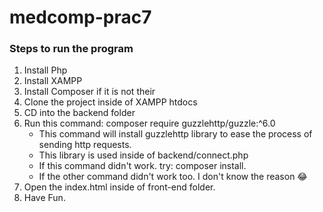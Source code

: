 # medcomp-prac7

### Steps to run the program

1. Install Php
2. Install XAMPP
3. Install Composer if it is not their
4. Clone the project inside of XAMPP htdocs
5. CD into the backend folder
6. Run this command: composer require guzzlehttp/guzzle:^6.0
   - This command will install guzzlehttp library to ease the process of sending http requests.
   - This library is used inside of backend/connect.php
   - If this command didn't work. try: composer install.
   - If the other command didn't work too. I don't know the reason 😂
7. Open the index.html inside of front-end folder.
8. Have Fun.
